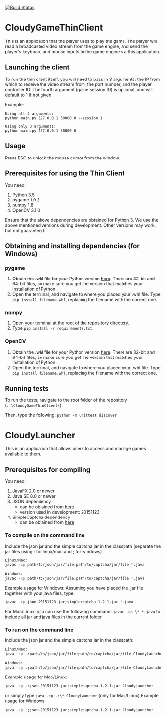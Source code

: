 [![Build Status](https://travis-ci.org/insert-coin/CloudyGameThinClient.svg?branch=master)](https://travis-ci.org/insert-coin/CloudyGameThinClient)

# CloudyGameThinClient
This is an application that the player uses to play the game. The player will read a broadcasted video stream from the game engine, and send the player's keyboard and mouse inputs to the game engine via this application.

## Launching the client
To run the thin client itself, you will need to pass in 3 arguments: the IP from which to receive the video stream from, the port number, and the player controller ID. The fourth argument (game session ID) is optional, and will default to 1 if not given.

Example: 
```
Using all 4 arguments:
python main.py 127.0.0.1 30000 0 --session 1

Using only 3 arguments:
python main.py 127.0.0.1 30000 0
```

## Usage
Press ESC to unlock the mouse cursor from the window.

## Prerequisites for using the Thin Client 
You need:

1. Python 3.5
2. pygame 1.9.2
3. numpy 1.8
4. OpenCV 3.1.0

Ensure that the above dependencies are obtained for Python 3. We use the above mentioned versions during development. Other versions may work, but not guaranteed.

## Obtaining and installing dependencies (for Windows)

### pygame
1. Obtain the .whl file for your Python version [here](http://www.lfd.uci.edu/~gohlke/pythonlibs/#pygame). There are 32-bit and 64-bit files, so make sure you get the version that matches your installation of Python.
2. Open the terminal, and navigate to where you placed your .whl file. Type `pip install filename.whl`, replacing the filename with the correct one.

### numpy
1. Open your terminal at the root of the repository directory. 
2. Type `pip install -r requirements.txt`.

### OpenCV
1. Obtain the .whl file for your Python version [here](http://www.lfd.uci.edu/~gohlke/pythonlibs/#opencv). There are 32-bit and 64-bit files, so make sure you get the version that matches your installation of Python.
2. Open the terminal, and navigate to where you placed your .whl file. Type `pip install filename.whl`, replacing the filename with the correct one.

## Running tests
To run the tests, navigate to the root folder of the repository (`..\CloudyGameThinClient\`). 

Then, type the following:
`python -m unittest discover`

# CloudyLauncher
This is an application that allows users to access and manage games available to them.

## Prerequisites for compiling
You need:

1. JavaFX 2.0 or newer
2. Java SE 8.0 or newer
3. JSON dependency
    - can be obtained from [here](http://mvnrepository.com/artifact/org.json/json)
    - version used in development: 20151123
4. SimpleCaptcha dependency
    - can be obtained from [here](http://simplecaptcha.sourceforge.net)

### To compile on the command line
Include the json jar and the simple captcha jar in the classpath
(separate the jar files using : for linux/mac and ; for windows)
```bash
Linux/Mac:
javac -cp path/to/json/jar/file:path/to/captcha/jar/file *.java

Windows:
javac -cp path/to/json/jar/file;path/to/captcha/jar/file *.java
```
Example usage for Windows: Assuming you have placed the .jar file together with your java files, type:
```bash
javac -cp json-20151123.jar;simplecaptcha-1.2.1.jar *.java
```
For Mac/Linux, you can use the following command:
`javac -cp \* *.java` to include all jar and java files in the current folder

### To run on the command line
Include the json jar and the simple captcha jar in the classpath:
```bash
Linux/Mac:
java -cp .:path/to/json/jar/file:path/to/captcha/jar/file CloudyLauncher

Windows:
java -cp .;path/to/json/jar/file;path/to/captcha/jar/file CloudyLauncher
```
Example usage for Mac/Linux:
```bash
java -cp .:json-20151123.jar:simplecaptcha-1.2.1.jar CloudyLauncher
```
or simply type `java -cp .:\* CloudyLauncher` (only for Mac/Linux)
Example usage for Windows:
```bash
java -cp .;json-20151123.jar;simplecaptcha-1.2.1.jar CloudyLauncher
```

